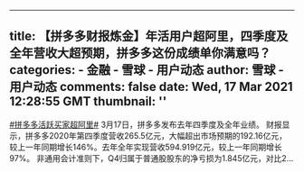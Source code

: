 
---
title: 【拼多多财报炼金】年活用户超阿里，四季度及全年营收大超预期，拼多多这份成绩单你满意吗？
categories: 
    - 金融
    - 雪球 - 用户动态
author: 雪球 - 用户动态
comments: false
date: Wed, 17 Mar 2021 12:28:55 GMT
thumbnail: ''
---

<div>   
<a href="http://xueqiu.com/k?q=%23%E6%8B%BC%E5%A4%9A%E5%A4%9A%E6%B4%BB%E8%B7%83%E4%B9%B0%E5%AE%B6%E8%B6%85%E9%98%BF%E9%87%8C%23" target="_blank">#拼多多活跃买家超阿里#</a> 3月17日，拼多多发布去年四季度及全年业绩。 财报显示，拼多多2020年第四季度营收265.5亿元，大幅超出市场预期的192.16亿元，较上一年同期增长146%。去年全年实现营收594.919亿元，较上一年同期增长97%。 非通用会计准则下，Q4归属于普通股股东的净亏损为1.845亿元，对比2...  
</div>
            